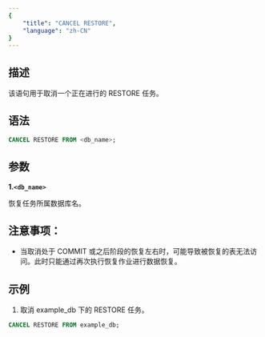 ```yaml
---
{
    "title": "CANCEL RESTORE",
    "language": "zh-CN"
}
---
```


## 描述

该语句用于取消一个正在进行的 RESTORE 任务。

## 语法

```sql
CANCEL RESTORE FROM <db_name>;
```

## 参数

**1.`<db_name>`**

恢复任务所属数据库名。

## 注意事项：

- 当取消处于 COMMIT 或之后阶段的恢复左右时，可能导致被恢复的表无法访问。此时只能通过再次执行恢复作业进行数据恢复。 

## 示例

1. 取消 example_db 下的 RESTORE 任务。

```sql
CANCEL RESTORE FROM example_db;
```

